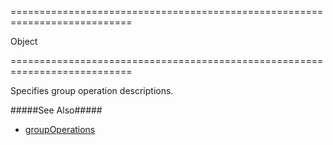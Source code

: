 ===========================================================================
<!--type-->Object<!--/type-->
===========================================================================

<!--shortDescription-->
Specifies group operation descriptions.
<!--/shortDescription-->

<!--fullDescription-->
#####See Also#####
- [groupOperations](/Documentation/ApiReference/UI_Widgets/dxFilterBuilder/Configuration/#groupOperations)
<!--/fullDescription-->